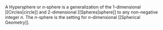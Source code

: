 A Hypersphere or $n$-sphere is a generalization of the 1-dimensional [[Circles|circle]] and 2-dimensional [[Spheres|sphere]] to any non-negative integer $n$. The ⁠${\displaystyle n}$⁠-sphere is the setting for ⁠${\displaystyle n}$⁠-dimensional [[Spherical Geometry]].